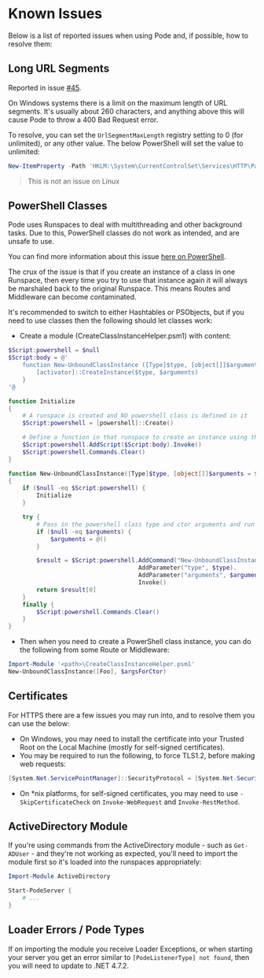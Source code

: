 # Known Issues

Below is a list of reported issues when using Pode and, if possible, how to resolve them:

## Long URL Segments

Reported in issue [#45](https://github.com/Badgerati/Pode/issues/45).

On Windows systems there is a limit on the maximum length of URL segments. It's usually about 260 characters, and anything above this will cause Pode to throw a 400 Bad Request error.

To resolve, you can set the `UrlSegmentMaxLength` registry setting to 0 (for unlimited), or any other value. The below PowerShell will set the value to unlimited:

```powershell
New-ItemProperty -Path 'HKLM:\System\CurrentControlSet\Services\HTTP\Parameters' -Name 'UrlSegmentMaxLength' -Value 0 -PropertyType DWord -Force
```

> This is not an issue on Linux

## PowerShell Classes

Pode uses Runspaces to deal with multithreading and other background tasks. Due to this, PowerShell classes do not work as intended, and are unsafe to use.

You can find more information about this issue [here on PowerShell](https://github.com/PowerShell/PowerShell/issues/3651).

The crux of the issue is that if you create an instance of a class in one Runspace, then every time you try to use that instance again it will always be marshaled back to the original Runspace. This means Routes and Middleware can become contaminated.

It's recommended to switch to either Hashtables or PSObjects, but if you need to use classes then the following should let classes work:

* Create a module (CreateClassInstanceHelper.psm1) with content:

```powershell
$Script:powershell = $null
$Script:body = @'
    function New-UnboundClassInstance ([Type]$type, [object[]]$arguments) {
        [activator]::CreateInstance($type, $arguments)
    }
'@

function Initialize
{
    # A runspace is created and NO powershell class is defined in it
    $Script:powershell = [powershell]::Create()

    # Define a function in that runspace to create an instance using the given type and arguments
    $Script:powershell.AddScript($Script:body).Invoke()
    $Script:powershell.Commands.Clear()
}

function New-UnboundClassInstance([Type]$type, [object[]]$arguments = $null)
{
    if ($null -eq $Script:powershell) {
        Initialize
    }

    try {
        # Pass in the powershell class type and ctor arguments and run the helper function in the other runspace
        if ($null -eq $arguments) {
            $arguments = @()
        }

        $result = $Script:powershell.AddCommand("New-UnboundClassInstance").
                                     AddParameter("type", $type).
                                     AddParameter("arguments", $arguments).
                                     Invoke()
        return $result[0]
    }
    finally {
        $Script:powershell.Commands.Clear()
    }
}
```

* Then when you need to create a PowerShell class instance, you can do the following from some Route or Middleware:

```powershell
Import-Module '<path>\CreateClassInstanceHelper.psm1'
New-UnboundClassInstance([Foo], $argsForCtor)
```

## Certificates

For HTTPS there are a few issues you may run into, and to resolve them you can use the below:

* On Windows, you may need to install the certificate into your Trusted Root on the Local Machine (mostly for self-signed certificates).
* You may be required to run the following, to force TLS1.2, before making web requests:

```powershell
[System.Net.ServicePointManager]::SecurityProtocol = [System.Net.SecurityProtocolType]::Tls12
```

* On *nix platforms, for self-signed certificates, you may need to use `-SkipCertificateCheck` on `Invoke-WebRequest` and `Invoke-RestMethod`.

## ActiveDirectory Module

If you're using commands from the ActiveDirectory module - such as `Get-ADUser` - and they're not working as expected, you'll need to import the module first so it's loaded into the runspaces appropriately:

```powershell
Import-Module ActiveDirectory

Start-PodeServer {
    # ...
}
```

## Loader Errors / Pode Types

If on importing the module you receive Loader Exceptions, or when starting your server you get an error similar to `[PodeListenerType] not found`, then you will need to update to .NET 4.7.2.
